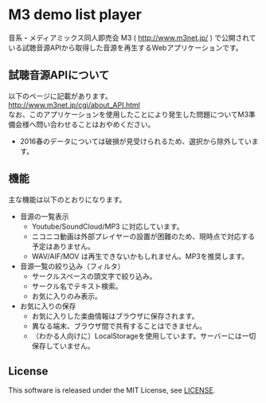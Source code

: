 # M3 demo list player
音系・メディアミックス同人即売会 M3 ( http://www.m3net.jp/ ) で公開されている試聴音源APIから取得した音源を再生するWebアプリケーションです。

## 試聴音源APIについて
以下のページに記載があります。  
http://www.m3net.jp/cgi/about_API.html    
なお、このアプリケーションを使用したことにより発生した問題についてM3準備会様へ問い合わせることはおやめください。
- 2016春のデータについては破損が見受けられるため、選択から除外しています。

## 機能
主な機能は以下のとおりになります。
- 音源の一覧表示
  - Youtube/SoundCloud/MP3 に対応しています。
  - ニコニコ動画は外部プレイヤーの設置が困難のため、現時点で対応する予定はありません。
  - WAV/AIF/MOV は再生できないかもしれません。MP3を推奨します。
- 音源一覧の絞り込み（フィルタ）
  - サークルスペースの頭文字で絞り込み。
  - サークル名でテキスト検索。
  - お気に入りのみ表示。
- お気に入りの保存
  - お気に入りした楽曲情報はブラウザに保存されます。
  - 異なる端末、ブラウザ間で共有することはできません。
  - （わかる人向けに）LocalStorageを使用しています。サーバーには一切保存していません。

## License
This software is released under the MIT License, see [LICENSE](./LICENSE).
